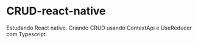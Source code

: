 # CRUD-react-native

Estudando React native. Criando CRUD usando ContextApi e UseReducer com Typescript.

